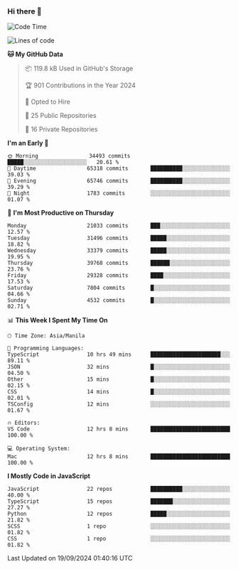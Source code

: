 ### Hi there 👋

<!--START_SECTION:waka-->
![Code Time](http://img.shields.io/badge/Code%20Time-1%2C071%20hrs%208%20mins-blue)

![Lines of code](https://img.shields.io/badge/From%20Hello%20World%20I%27ve%20Written-66.5%20million%20lines%20of%20code-blue)

**🐱 My GitHub Data** 

> 📦 119.8 kB Used in GitHub's Storage 
 > 
> 🏆 901 Contributions in the Year 2024
 > 
> 💼 Opted to Hire
 > 
> 📜 25 Public Repositories 
 > 
> 🔑 16 Private Repositories 
 > 
**I'm an Early 🐤** 

```text
🌞 Morning                34493 commits       █████░░░░░░░░░░░░░░░░░░░░   20.61 % 
🌆 Daytime                65318 commits       ██████████░░░░░░░░░░░░░░░   39.03 % 
🌃 Evening                65746 commits       ██████████░░░░░░░░░░░░░░░   39.29 % 
🌙 Night                  1783 commits        ░░░░░░░░░░░░░░░░░░░░░░░░░   01.07 % 
```
📅 **I'm Most Productive on Thursday** 

```text
Monday                   21033 commits       ███░░░░░░░░░░░░░░░░░░░░░░   12.57 % 
Tuesday                  31496 commits       █████░░░░░░░░░░░░░░░░░░░░   18.82 % 
Wednesday                33379 commits       █████░░░░░░░░░░░░░░░░░░░░   19.95 % 
Thursday                 39768 commits       ██████░░░░░░░░░░░░░░░░░░░   23.76 % 
Friday                   29328 commits       ████░░░░░░░░░░░░░░░░░░░░░   17.53 % 
Saturday                 7804 commits        █░░░░░░░░░░░░░░░░░░░░░░░░   04.66 % 
Sunday                   4532 commits        █░░░░░░░░░░░░░░░░░░░░░░░░   02.71 % 
```


📊 **This Week I Spent My Time On** 

```text
🕑︎ Time Zone: Asia/Manila

💬 Programming Languages: 
TypeScript               10 hrs 49 mins      ██████████████████████░░░   89.11 % 
JSON                     32 mins             █░░░░░░░░░░░░░░░░░░░░░░░░   04.50 % 
Other                    15 mins             █░░░░░░░░░░░░░░░░░░░░░░░░   02.15 % 
CSS                      14 mins             █░░░░░░░░░░░░░░░░░░░░░░░░   02.01 % 
TSConfig                 12 mins             ░░░░░░░░░░░░░░░░░░░░░░░░░   01.67 % 

🔥 Editors: 
VS Code                  12 hrs 8 mins       █████████████████████████   100.00 % 

💻 Operating System: 
Mac                      12 hrs 8 mins       █████████████████████████   100.00 % 
```

**I Mostly Code in JavaScript** 

```text
JavaScript               22 repos            ██████████░░░░░░░░░░░░░░░   40.00 % 
TypeScript               15 repos            ███████░░░░░░░░░░░░░░░░░░   27.27 % 
Python                   12 repos            █████░░░░░░░░░░░░░░░░░░░░   21.82 % 
SCSS                     1 repo              ░░░░░░░░░░░░░░░░░░░░░░░░░   01.82 % 
CSS                      1 repo              ░░░░░░░░░░░░░░░░░░░░░░░░░   01.82 % 
```




 Last Updated on 19/09/2024 01:40:16 UTC
<!--END_SECTION:waka-->
